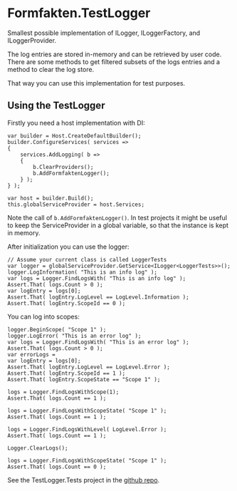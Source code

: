 # Formfakten.TestLogger

Smallest possible implementation of ILogger, ILoggerFactory, and ILoggerProvider.

The log entries are stored in-memory and can be retrieved by user code. There are some methods to get filtered subsets of the logs entries and a method to clear the log store.

That way you can use this implementation for test purposes.

## Using the TestLogger

Firstly you need a host implementation with DI:

```
var builder = Host.CreateDefaultBuilder();
builder.ConfigureServices( services =>
{
	services.AddLogging( b =>
	{
		b.ClearProviders();
		b.AddFormfaktenLogger();
	} );
} );

var host = builder.Build();
this.globalServiceProvider = host.Services;
```

Note the call of `b.AddFormfaktenLogger()`. In test projects it might be useful to keep the ServiceProvider in a global variable, so that the instance is kept in memory.

After initialization you can use the logger:

```
// Assume your current class is called LoggerTests
var logger = globalServiceProvider.GetService<ILogger<LoggerTests>>();
logger.LogInformation( "This is an info log" );
var logs = Logger.FindLogsWith( "This is an info log" );
Assert.That( logs.Count > 0 );
var logEntry = logs[0];
Assert.That( logEntry.LogLevel == LogLevel.Information );
Assert.That( logEntry.ScopeId == 0 );
```

You can log into scopes:

```
logger.BeginScope( "Scope 1" );
logger.LogError( "This is an error log" );
var logs = Logger.FindLogsWith( "This is an error log" );
Assert.That( logs.Count > 0 );
var errorLogs = 
var logEntry = logs[0];
Assert.That( logEntry.LogLevel == LogLevel.Error );
Assert.That( logEntry.ScopeId == 1 );
Assert.That( logEntry.ScopeState == "Scope 1" );

logs = Logger.FindLogsWithScope(1);
Assert.That( logs.Count == 1 );

logs = Logger.FindLogsWithScopeState( "Scope 1" );
Assert.That( logs.Count == 1 );

logs = Logger.FindLogsWithLevel( LogLevel.Error );
Assert.That( logs.Count == 1 );

Logger.ClearLogs();

logs = Logger.FindLogsWithScopeState( "Scope 1" );
Assert.That( logs.Count == 0 );
```

See the TestLogger.Tests project in the [github repo](https://github.com/mirkomaty/Formfakten.TestLogger).
